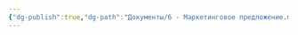 ```yaml
---
{"dg-publish":true,"dg-path":"Документы/6 - Маркетинговое предложение.md","permalink":"/dokumenty/6-marketingovoe-predlozhenie/","title":"Маркетинговое предложение"}
---
```


